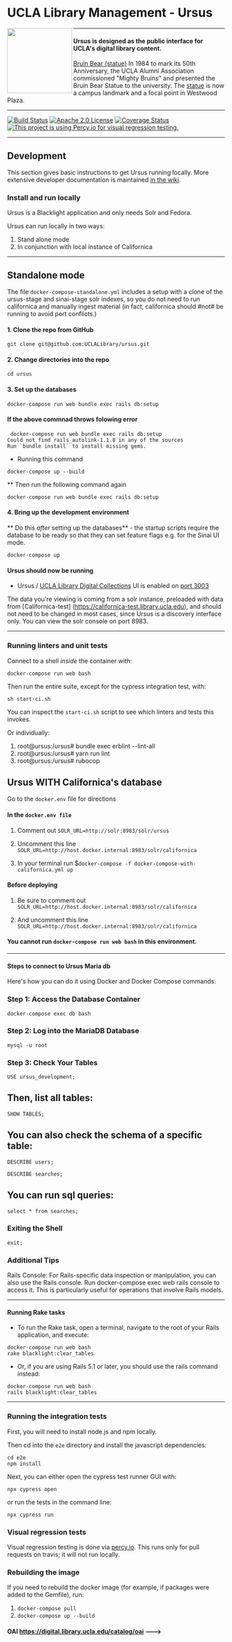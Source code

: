 # UCLA Library Management - Ursus

<img align="left" width="150" src="http://digital2.library.ucla.edu/imageResize.do?contentFileId=78999&scaleFactor=0.4">

---

#### Ursus is designed as the public interface for UCLA's digital library content.

[Bruin Bear (statue)](http://digital2.library.ucla.edu/viewItem.do?ark=21198/zz0009b6bm)
In 1984 to mark its 50th Anniversary, the UCLA Alumni Association commissioned "Mighty Bruins" and presented the Bruin Bear Statue to the university. The [statue](http://www.publicartinla.com/UCLAArt/bruin_bear.html) is now a campus landmark and a focal point in Westwood Plaza.

---

[![Build Status](https://travis-ci.org/UCLALibrary/ursus.svg?branch=main)](https://travis-ci.org/UCLALibrary/ursus)
[![Apache 2.0 License](http://img.shields.io/badge/APACHE2-license-blue.svg)](./LICENSE)
[![Coverage Status](https://coveralls.io/repos/github/UCLALibrary/ursus/badge.svg?branch=ci%2Fadd-coveralls)](https://coveralls.io/github/UCLALibrary/ursus?branch=ci%2Fadd-coveralls)
[![This project is using Percy.io for visual regression testing.](https://percy.io/static/images/percy-badge.svg)](https://percy.io/UCLA-Library-Software-Development/ursus)

---

## Development

This section gives basic instructions to get Ursus running locally. More extensive developer documentation is maintained [in the wiki](https://github.com/UCLALibrary/amalgamated-samvera/wiki).

### Install and run locally

Ursus is a Blacklight application and only needs Solr and Fedora.

Ursus can run locally in two ways:

1. Stand alone mode
1. In conjunction with local instance of Californica

---

## Standalone mode

The file `docker-compose-standalone.yml` includes a setup with a clone of the ursus-stage and sinai-stage solr indexes, so you do not need to run californica and manually ingest material (in fact, californica should #not# be running to avoid port conflicts.)

#### 1. Clone the repo from GitHub

```
git clone git@github.com:UCLALibrary/ursus.git
```

#### 2. Change directories into the repo

```
cd ursus
```

#### 3. Set up the databases

```
docker-compose run web bundle exec rails db:setup
```

#### If the above commnad throws folowing error

```
 docker-compose run web bundle exec rails db:setup
Could not find rails_autolink-1.1.8 in any of the sources
Run `bundle install` to install missing gems.
```

- Running this command

```
docker-compose up --build
```

** Then run the following command again

```
docker-compose run web bundle exec rails db:setup
```

#### 4. Bring up the development environment

** Do this _after_ setting up the databases** - the startup scripts require the database to be ready so that they can set feature flags e.g. for the Sinai UI mode.

```
docker-compose up
```



#### Ursus should now be running

- Ursus / [UCLA Library Digital Collections](https://digital.library.ucla.edu/) UI is enabled on [port 3003](http://localhost:3003)

The data you're viewing is coming from a solr instance, preloaded with data from [Californica-test]
(https://californica-test.library.ucla.edu), and should not need to be changed in most cases,
since Ursus is a discovery interface only.
You can view the solr console on port 8983.

---

### Running linters and unit tests

Connect to a shell _inside_ the container with:

```
docker-compose run web bash
```

Then run the entire suite, except for the cypress integration test, with:

```
sh start-ci.sh
```
You can inspect the `start-ci.sh` script to see which linters and tests this invokes.

Or individually:
1. root@ursus:/ursus# bundle exec erblint --lint-all
1. root@ursus:/ursus# yarn run lint
1. root@ursus:/ursus# rubocop

## Ursus WITH Californica's database

Go to the `docker.env` file for directions

#### In the `docker.env file`

1. Comment out `SOLR_URL=http://solr:8983/solr/ursus`

2. Uncomment this line `SOLR_URL=http://host.docker.internal:8983/solr/californica`

3. In your terminal run $`docker-compose -f docker-compose-with-californica.yml up`

#### Before deploying

1. Be sure to comment out `SOLR_URL=http://host.docker.internal:8983/solr/californica`

2. And uncomment this line `SOLR_URL=http://host.docker.internal:8983/solr/californica`

#### You cannot run `docker-compose run web bash` in this environment.

---
#### Steps to connect to Ursus Maria db

Here's how you can do it using Docker and Docker Compose commands.

### Step 1: Access the Database Container

```
docker-compose exec db bash
```

### Step 2: Log into the MariaDB Database

```
mysql -u root
```

### Step 3: Check Your Tables

```
USE ursus_development;
```

## Then, list all tables:

```
SHOW TABLES;
```
## You can also check the schema of a specific table:

```
DESCRIBE users;
```

```
DESCRIBE searches;
```

## You can run sql queries:

```
select * from searches;
```

### Exiting the Shell

```
exit;
```

### Additional Tips
Rails Console: For Rails-specific data inspection or manipulation, you can also use the Rails console. Run docker-compose exec web rails console to access it. This is particularly useful for operations that involve Rails models.

---

#### Running Rake tasks

- To run the Rake task, open a terminal, navigate to the root of your Rails application, and execute:
```
docker-compose run web bash
rake blacklight:clear_tables
```
- Or, if you are using Rails 5.1 or later, you should use the rails command instead:
```
docker-compose run web bash
rails blacklight:clear_tables
```
---

### Running the integration tests

First, you will need to install node.js and npm locally.

Then cd into the `e2e` directory and install the javascript dependencies:

```
cd e2e
npm install
```

Next, you can either open the cypress test runner GUI with:

```
npx cypress open
```

or run the tests in the command line:

```
npx cypress run
```

### Visual regression tests

Visual regression testing is done via [percy.io](https://percy.io/UCLA-Library-Software-Development/ursus). This runs only for pull requests on travis; it will not run locally.

### Rebuilding the image

If you need to rebuild the docker image (for example, if packages were added to the Gemfile), run:
1. `docker-compose pull`
1. `docker-compose up --build`

#### OAI https://digital.library.ucla.edu/catalog/oai  --->
